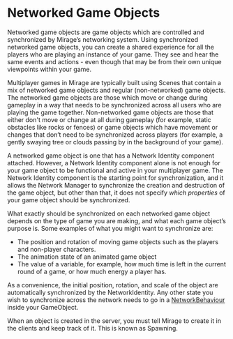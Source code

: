 # Networked Game Objects

Networked game objects are game objects which are controlled and synchronized by Mirage’s networking system. Using synchronized networked game objects, you can create a shared experience for all the players who are playing an instance of your game. They see and hear the same events and actions - even though that may be from their own unique viewpoints within your game.

Multiplayer games in Mirage are typically built using Scenes that contain a mix of networked game objects and regular (non-networked) game objects. The networked game objects are those which move or change during gameplay in a way that needs to be synchronized across all users who are playing the game together. Non-networked game objects are those that either don't move or change at all during gameplay (for example, static obstacles like rocks or fences) or game objects which have movement or changes that don’t need to be synchronized across players (for example, a gently swaying tree or clouds passing by in the background of your game).

A networked game object is one that has a Network Identity component attached. However, a Network Identity component alone is not enough for your game object to be functional and active in your multiplayer game. The Network Identity component is the starting point for synchronization, and it allows the Network Manager to synchronize the creation and destruction of the game object, but other than that, it does not specify *which properties* of your game object should be synchronized.

What exactly should be synchronized on each networked game object depends on the type of game you are making, and what each game object’s purpose is. Some examples of what you might want to synchronize are:
-   The position and rotation of moving game objects such as the players and non-player characters.
-   The animation state of an animated game object
-   The value of a variable, for example, how much time is left in the current round of a game, or how much energy a player has.

As a convenience, the initial position, rotation, and scale of the object are automatically synchronized by the NetworkIdentity. Any other state you wish to synchronize across the network needs to go in a [NetworkBehaviour](/docs/guides/game-objects/network-behaviour) inside your GameObject.  

When an object is created in the server, you must tell Mirage to create it in the clients and keep track of it.  This is known as Spawning.  
